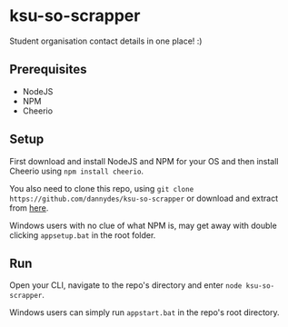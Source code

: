 ksu-so-scrapper
===============
Student organisation contact details in one place! :)

## Prerequisites
* NodeJS
* NPM
* Cheerio

## Setup
First download and install NodeJS and NPM for your OS and then install Cheerio using `` npm install cheerio ``.

You also need to clone this repo, using `` git clone https://github.com/dannydes/ksu-so-scrapper `` or download 
and extract from [here](https://github.com/ictsamalta/ksu-so-scrapper/archive/master.zip).

Windows users with no clue of what NPM is, may get away with double clicking `` appsetup.bat `` in the root folder.

## Run
Open your CLI, navigate to the repo's directory and enter `` node ksu-so-scrapper ``.

Windows users can simply run `` appstart.bat `` in the repo's root directory.